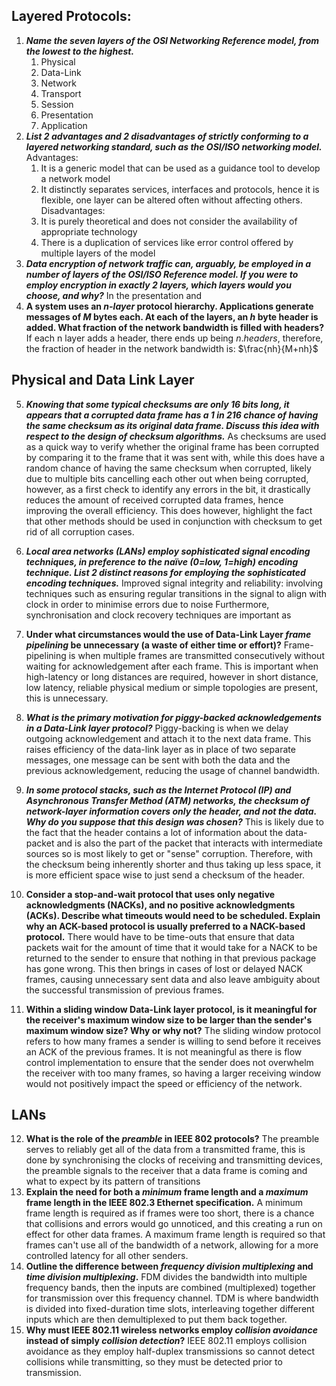 ## Layered Protocols:
1. ***Name the seven layers of the OSI Networking Reference model, from the lowest to the highest.***
	1. Physical
	2. Data-Link
	3. Network
	4. Transport 
	5. Session
	6. Presentation
	7. Application
2. ***List 2 advantages and 2 disadvantages of strictly conforming to a layered networking standard, such as the OSI/ISO networking model.***
	Advantages:
	1. It is a generic model that can be used as a guidance tool to develop a network model
	2. It distinctly separates services, interfaces and protocols, hence it is flexible, one layer can be altered often without affecting others.
	Disadvantages:
	1. It is purely theoretical and does not consider the availability of appropriate technology
	2. There is a duplication of services like error control offered by multiple layers of the model
3. ***Data encryption of network traffic can, arguably, be employed in a number of layers of the OSI/ISO Reference model. If you were to employ encryption in exactly 2 layers, which layers would you choose, and why?***
	In the presentation and 
4. **A system uses an _n-layer_ protocol hierarchy. Applications generate messages of _M_ bytes each. At each of the layers, an *h* byte header is added. What fraction of the network bandwidth is filled with headers?**
	If each n layer adds a header, there ends up being $n . headers$, therefore, the fraction of header in the network bandwidth is:
		$\frac{nh}{M+nh}$

## Physical and Data Link Layer
5. ***Knowing that some typical checksums are only 16 bits long, it appears that a corrupted data frame has a 1 in 216 chance of having the same checksum as its original data frame. Discuss this idea with respect to the design of checksum algorithms.***
	As checksums are used as a quick way to verify whether the original frame has been corrupted by comparing it to the frame that it was sent with, while this does have a random chance of having the same checksum when corrupted, likely due to multiple bits cancelling each other out when being corrupted, however, as a first check to identify any errors in the bit, it drastically reduces the amount of received corrupted data frames, hence improving the overall efficiency. This does however, highlight the fact that other methods should be used in conjunction with checksum to get rid of all corruption cases.
6. ***Local area networks (LANs) employ sophisticated signal encoding techniques, in preference to the naïve (0=low, 1=high) encoding technique. List 2 distinct reasons for employing the sophisticated encoding techniques.***
	Improved signal integrity and reliability: involving techniques such as ensuring regular transitions in the signal to align with clock in order to minimise errors due to noise
	Furthermore, synchronisation and clock recovery techniques are important as 

7. **Under what circumstances would the use of Data-Link Layer _frame pipelining_ be unnecessary (a waste of either time or effort)?**
	Frame-pipelining is when multiple frames are transmitted consecutively without waiting for acknowledgement after each frame. This is important when high-latency or long distances are required, however in short distance, low latency, reliable physical medium or simple topologies are present, this is unnecessary. 
8. ***What is the primary motivation for piggy-backed acknowledgements in a Data-Link layer protocol?***
	Piggy-backing is when we delay outgoing acknowledgement and attach it to the next data frame. This raises efficiency of the data-link layer as  in place of two separate messages, one message can be sent with both the data and the previous acknowledgement, reducing the usage of channel bandwidth.
9. ***In some protocol stacks, such as the Internet Protocol (IP) and Asynchronous Transfer Method (ATM) networks, the checksum of network-layer information covers only the header, and not the data. Why do you suppose that this design was chosen?***
	This is likely due to the fact that the header contains a lot of information about the data-packet and is also the part of the packet that interacts with intermediate sources so is most likely to get or "sense" corruption. Therefore, with the checksum being inherently shorter and thus taking up less space, it is more efficient space wise to just send a checksum of the header.
10. **Consider a stop-and-wait protocol that uses only negative acknowledgments (NACKs), and no positive acknowledgments (ACKs). Describe what timeouts would need to be scheduled. Explain why an ACK-based protocol is usually preferred to a NACK-based protocol.**
	There would have to be time-outs that ensure that data packets wait for the amount of time that it would take for a NACK to be returned to the sender to ensure that nothing in that previous package has gone wrong. This then brings in cases of lost or delayed NACK frames, causing unnecessary sent data and also leave ambiguity about the successful transmission of previous frames. 
11. **Within a sliding window Data-Link layer protocol, is it meaningful for the receiver's maximum window size to be larger than the sender's maximum window size? Why or why not?**
	The sliding window protocol refers to how many frames a sender is willing to send before it receives an ACK of the previous frames. It is not meaningful as there is flow control implementation to ensure that the sender does not overwhelm the receiver with too many frames, so having a larger receiving window would not positively impact the speed or efficiency of the network.

## LANs
12. **What is the role of the _preamble_ in IEEE 802 protocols?**
	The preamble serves to reliably get all of the data from a transmitted frame, this is done by synchronising the clocks of receiving and transmitting devices, the preamble signals to the receiver that a data frame is coming and what to expect by its pattern of transitions
13. **Explain the need for both a _minimum_ frame length and a _maximum_ frame length in the IEEE 802.3 Ethernet specification.**
	A minimum frame length is required as if frames were too short, there is a chance that collisions and errors would go unnoticed, and this creating a run on effect for other data frames. A maximum frame length is required so that frames can't use all of the bandwidth of a network, allowing for a more controlled latency for all other senders. 
14. **Outline the difference between _frequency division multiplexing_ and _time division multiplexing_.**
	FDM divides the bandwidth into multiple frequency bands, then the inputs are combined (multiplexed) together for transmission over this frequency channel.
	TDM is where bandwidth is divided into fixed-duration time slots, interleaving together different inputs which are then demultiplexed to put them back together.
15. **Why must IEEE 802.11 wireless networks employ _collision avoidance_ instead of simply _collision detection_?**
	IEEE 802.11 employs collision avoidance as they employ half-duplex transmissions so cannot detect collisions while transmitting, so they must be detected prior to transmission.
